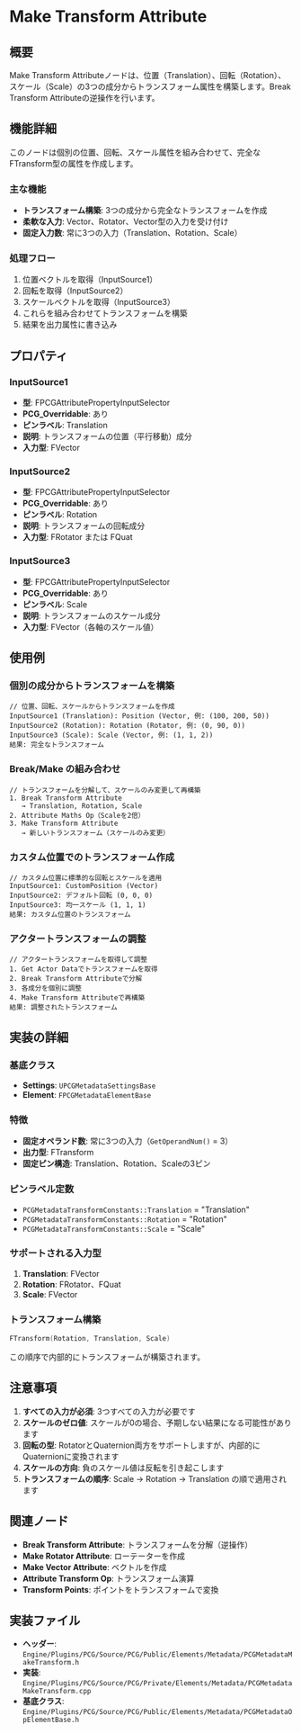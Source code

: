 # Make Transform Attribute

## 概要
Make Transform Attributeノードは、位置（Translation）、回転（Rotation）、スケール（Scale）の3つの成分からトランスフォーム属性を構築します。Break Transform Attributeの逆操作を行います。

## 機能詳細
このノードは個別の位置、回転、スケール属性を組み合わせて、完全なFTransform型の属性を作成します。

### 主な機能
- **トランスフォーム構築**: 3つの成分から完全なトランスフォームを作成
- **柔軟な入力**: Vector、Rotator、Vector型の入力を受け付け
- **固定入力数**: 常に3つの入力（Translation、Rotation、Scale）

### 処理フロー
1. 位置ベクトルを取得（InputSource1）
2. 回転を取得（InputSource2）
3. スケールベクトルを取得（InputSource3）
4. これらを組み合わせてトランスフォームを構築
5. 結果を出力属性に書き込み

## プロパティ

### InputSource1
- **型**: FPCGAttributePropertyInputSelector
- **PCG_Overridable**: あり
- **ピンラベル**: Translation
- **説明**: トランスフォームの位置（平行移動）成分
- **入力型**: FVector

### InputSource2
- **型**: FPCGAttributePropertyInputSelector
- **PCG_Overridable**: あり
- **ピンラベル**: Rotation
- **説明**: トランスフォームの回転成分
- **入力型**: FRotator または FQuat

### InputSource3
- **型**: FPCGAttributePropertyInputSelector
- **PCG_Overridable**: あり
- **ピンラベル**: Scale
- **説明**: トランスフォームのスケール成分
- **入力型**: FVector（各軸のスケール値）

## 使用例

### 個別の成分からトランスフォームを構築
```
// 位置、回転、スケールからトランスフォームを作成
InputSource1 (Translation): Position (Vector, 例: (100, 200, 50))
InputSource2 (Rotation): Rotation (Rotator, 例: (0, 90, 0))
InputSource3 (Scale): Scale (Vector, 例: (1, 1, 2))
結果: 完全なトランスフォーム
```

### Break/Make の組み合わせ
```
// トランスフォームを分解して、スケールのみ変更して再構築
1. Break Transform Attribute
   → Translation, Rotation, Scale
2. Attribute Maths Op（Scaleを2倍）
3. Make Transform Attribute
   → 新しいトランスフォーム（スケールのみ変更）
```

### カスタム位置でのトランスフォーム作成
```
// カスタム位置に標準的な回転とスケールを適用
InputSource1: CustomPosition (Vector)
InputSource2: デフォルト回転 (0, 0, 0)
InputSource3: 均一スケール (1, 1, 1)
結果: カスタム位置のトランスフォーム
```

### アクタートランスフォームの調整
```
// アクタートランスフォームを取得して調整
1. Get Actor Dataでトランスフォームを取得
2. Break Transform Attributeで分解
3. 各成分を個別に調整
4. Make Transform Attributeで再構築
結果: 調整されたトランスフォーム
```

## 実装の詳細

### 基底クラス
- **Settings**: `UPCGMetadataSettingsBase`
- **Element**: `FPCGMetadataElementBase`

### 特徴
- **固定オペランド数**: 常に3つの入力（`GetOperandNum()` = 3）
- **出力型**: FTransform
- **固定ピン構造**: Translation、Rotation、Scaleの3ピン

### ピンラベル定数
- `PCGMetadataTransformConstants::Translation` = "Translation"
- `PCGMetadataTransformConstants::Rotation` = "Rotation"
- `PCGMetadataTransformConstants::Scale` = "Scale"

### サポートされる入力型
1. **Translation**: FVector
2. **Rotation**: FRotator、FQuat
3. **Scale**: FVector

### トランスフォーム構築
```cpp
FTransform(Rotation, Translation, Scale)
```
この順序で内部的にトランスフォームが構築されます。

## 注意事項

1. **すべての入力が必須**: 3つすべての入力が必要です
2. **スケールのゼロ値**: スケールが0の場合、予期しない結果になる可能性があります
3. **回転の型**: RotatorとQuaternion両方をサポートしますが、内部的にQuaternionに変換されます
4. **スケールの方向**: 負のスケール値は反転を引き起こします
5. **トランスフォームの順序**: Scale → Rotation → Translation の順で適用されます

## 関連ノード
- **Break Transform Attribute**: トランスフォームを分解（逆操作）
- **Make Rotator Attribute**: ローテーターを作成
- **Make Vector Attribute**: ベクトルを作成
- **Attribute Transform Op**: トランスフォーム演算
- **Transform Points**: ポイントをトランスフォームで変換

## 実装ファイル
- **ヘッダー**: `Engine/Plugins/PCG/Source/PCG/Public/Elements/Metadata/PCGMetadataMakeTransform.h`
- **実装**: `Engine/Plugins/PCG/Source/PCG/Private/Elements/Metadata/PCGMetadataMakeTransform.cpp`
- **基底クラス**: `Engine/Plugins/PCG/Source/PCG/Public/Elements/Metadata/PCGMetadataOpElementBase.h`
